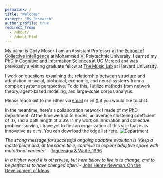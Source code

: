 ```yaml
---
permalink: /
title: "Welcome"
excerpt: "My Research"
author_profile: true
redirect_from: 
  - /about/
  - /about.html
---
```

My name is Cody Moser. I am an Assistant Professor at the [School of Collective Intelligence](https://sci.um6p.ma/) at Mohammed VI Polytechnic University. I earned my PhD in [Cognitive and Information Sciences](https://cogsci.ucmerced.edu/) at UC Merced and was previously a visiting graduate fellow at [The Music Lab](https://www.themusiclab.org/) at Harvard University.

I work on questions examining the relationship between structure and adaptation in social, biological, economic, and neural systems from a complex systems perspective. To do this, I utilize methods from network theory, agent-based modeling, and large-scale corpus analysis.

Please reach out to me either via [email](mailto:cmoserj@gmail.edu) or on [X](https://twitter.com/LTF_01) if you would like to chat.

In the meantime, here's a collaboration network I made of my PhD department. At the time we had 51 nodes, an average clustering coefficient of .17, and a path length of 3.39. In my work on innovation and collective problem-solving, I have yet to find an organization of this size that is as innovative as ours. You can download the edge list [here](https://culturologies.co/files/Department22.csv).
![Department](http://culturologies.co/images/Dept22.png)

<em>The strong message for successful ongoing adaptive evolution is ‘Keep a masterpiece and, at the same time, continue to explore adaptive space with mutational variants.’</em> - [Toquenaga & Wade, 1996](https://culturologies.co/files/toquenaga1996.pdf)

<em>In a higher world it is otherwise, but here below to live is to change, and to be perfect is to have changed often.</em> - [John Henry Newman, On the Development of Ideas](https://culturologies.co/files/Newman.pdf)